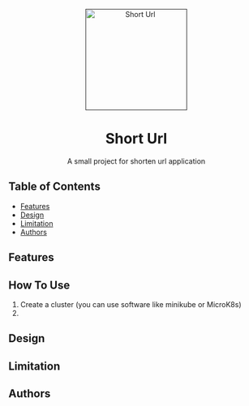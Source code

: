 <p align="center">
    <a href="" width="200" rel="noopener">
    <img src="https://image.flaticon.com/icons/svg/825/825250.svg"  width="200" alt="Short Url"></a>
</p>

<h1 align="center">Short Url</h1>

<p align="center">A small project for shorten url application</p>

## Table of Contents

- [Features](#features)
- [Design](#design)
- [Limitation](#limitation)
- [Authors](#authors)

## Features

## How To Use

1. Create a cluster (you can use software like minikube or <a ref='https://github.com/hokamc/kubernetes-demo'>MicroK8s</a>)
2.

## Design

## Limitation

## Authors

